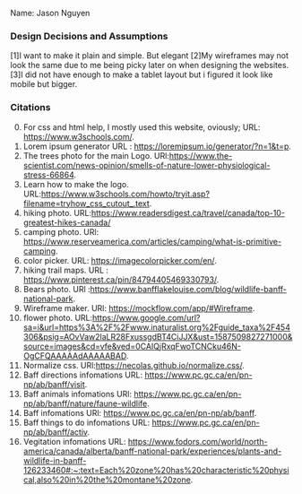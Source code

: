 
Name: Jason Nguyen




### Design Decisions and Assumptions
[1]I want to make it plain and simple. But elegant
[2]My wireframes may not look the same due to me being picky later on when designing the websites.
[3]I did not have enough to make a tablet layout but i figured it look like mobile but bigger.
 


### Citations
0. For css and html help, I mostly used this website, oviously;
URL: https://www.w3schools.com/.
1. Lorem ipsum generator
URL : https://loremipsum.io/generator/?n=1&t=p.
2. The trees photo for the main Logo.
URl:https://www.the-scientist.com/news-opinion/smells-of-nature-lower-physiological-stress-66864.
3. Learn how to make the logo.
URL:https://www.w3schools.com/howto/tryit.asp?filename=tryhow_css_cutout_.text.
4. hiking photo.
URL:https://www.readersdigest.ca/travel/canada/top-10-greatest-hikes-canada/
5. camping photo.
URl: https://www.reserveamerica.com/articles/camping/what-is-primitive-camping.
6. color picker.
URL: https://imagecolorpicker.com/en/.
7. hiking trail maps.
URL : https://www.pinterest.ca/pin/84794405469330793/.
8. Bears photo.
URl :https://www.banfflakelouise.com/blog/wildlife-banff-national-park.
9. Wireframe maker.
URl: https://mockflow.com/app/#Wireframe.
8. flower photo.
URL:https://www.google.com/url?sa=i&url=https%3A%2F%2Fwww.inaturalist.org%2Fguide_taxa%2F454306&psig=AOvVaw2laLR28FxussgdBT4CiJJX&ust=1587509827271000&source=images&cd=vfe&ved=0CAIQjRxqFwoTCNCku46N-OgCFQAAAAAdAAAAABAD.
9. Normalize css.
URl:https://necolas.github.io/normalize.css/.
10. Baff directions infomations
URL: https://www.pc.gc.ca/en/pn-np/ab/banff/visit.
11. Baff animals infomations
URl: https://www.pc.gc.ca/en/pn-np/ab/banff/nature/faune-wildlife.
12. Baff infomations
URl: https://www.pc.gc.ca/en/pn-np/ab/banff.
13. Baff things to do infomations
URL: https://www.pc.gc.ca/en/pn-np/ab/banff/activ.
14. Vegitation infomations
URL: https://www.fodors.com/world/north-america/canada/alberta/banff-national-park/experiences/plants-and-wildlife-in-banff-126233460#:~:text=Each%20zone%20has%20characteristic%20physical,also%20in%20the%20montane%20zone.





